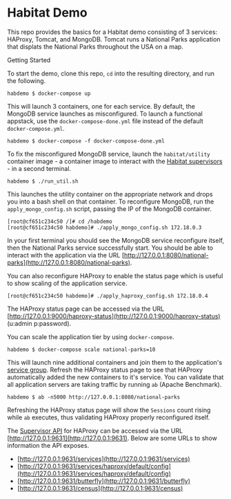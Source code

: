 # **Habitat Demo**

This repo provides the basics for a Habitat demo consisting of 3 services: HAProxy, Tomcat, and MongoDB. Tomcat runs a National Parks application that displats the National Parks throughout the USA on a map.

Getting Started

To start the demo, clone this repo, `cd` into the resulting directory, and run the following.

```
habdemo $ docker-compose up
```

This will launch 3 containers, one for each service. By default, the MongoDB service launches as misconfigured. To launch a functional appstack, use the `docker-compose-done.yml` file instead of the default `docker-compose.yml`.


```
habdemo $ docker-compose -f docker-compose-done.yml
```

To fix the misconfigured MongoDB service, launch the `habitat/utility` container image - a container image to interact with the [Habitat supervisors](https://www.habitat.sh/docs/concepts-supervisor/) - in a second terminal.


```
habdemo $ ./run_util.sh
```

This launches the utility container on the appropriate network and drops you into a bash shell on that container. To reconfigure MongoDB, run the `apply_mongo_config.sh` script, passing the IP of the MongoDB container.

```
[root@cf651c234c50 /]# cd /habdemo
[root@cf651c234c50 habdemo]# ./apply_mongo_config.sh 172.18.0.3
```

In your first terminal you should see the MongoDB service reconfigure itself, then the National Parks service successfully start. You should be able to interact with the application via the URL [http://127.0.0.1:8080/national-parks](http://127.0.0.1:8080/national-parks).

You can also reconfigure HAProxy to enable the status page which is useful to show scaling of the application service. 

```
[root@cf651c234c50 habdemo]# ./apply_haproxy_config.sh 172.18.0.4
```

The HAProxy status page can be accessed via the URL [http://127.0.0.1:9000/haproxy-status](http://127.0.0.1:9000/haproxy-status) (u:admin p:password). 

You can scale the application tier by using `docker-compose`.

```
habdemo $ docker-compose scale national-parks=10
```

This will launch nine additional containers and join them to the application's [service group](https://www.habitat.sh/docs/run-packages-service-groups/). Refresh the HAProxy status page to see that HAProxy automatically added the new containers to it's service. You can validate that all application servers are taking traffic by running `ab` (Apache Benchmark).

```
habdemo $ ab -n5000 http://127.0.0.1:8080/national-parks
```

Refreshing the HAProxy status page will show the `Sessions` count rising while `ab` executes, thus validating HAProxy properly reconfigured itself.

The [Supervisor API](https://www.habitat.sh/docs/run-packages-monitoring/) for HAProxy can be accessed via the URL [http://127.0.0.1:9631](http://127.0.0.1:9631). Below are some URLs to show information the API exposes.

* [http://127.0.0.1:9631/services](http://127.0.0.1:9631/services)
* [http://127.0.0.1:9631/services/haproxy/default/config](http://127.0.0.1:9631/services/haproxy/default/config)
* [http://127.0.0.1:9631/butterfly](http://127.0.0.1:9631/butterfly)
* [http://127.0.0.1:9631/census](http://127.0.0.1:9631/census)





